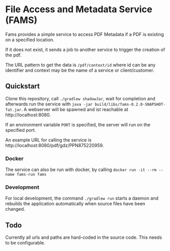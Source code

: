 # File Access and Metadata Service (FAMS)

Fams provides a simple service to access PDF Metadata if a PDF is existing on a specified location.

If it does not exist, it sends a job to another service to trigger the creation of the pdf.

The URL pattern to get the data is ```/pdf/context/id``` where id can be any identifier and context may be the name of a service or client/customer.

## Quickstart

Clone this repository, call ```./gradlew shadowJar```, wait for completion and afterwards run the service with ```java -jar build/libs/fams-0.2.0-SNAPSHOT-fat.jar```.
A webserver will be spawned and ist reachable at http://localhost:8080.

If an environment variable `PORT` is specified, the server will run on the specified port.

An example URL for calling the service is http://localhost:8080/pdf/gdz/PPN875220959.

### Docker

The service can also be run with docker, by calling ```docker run -it --rm --name fams-run fams```

### Development

For local development, the command ```./gradlew run``` starts a daemon and rebuilds the application automatically when source files have been changed.

## Todo

Currently all urls and paths are hard-coded in the source code. This needs to be configurable.
